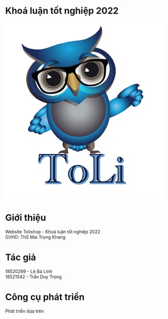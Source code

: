 # Khoá luận tốt nghiệp 2022 
![logo](https://github.com/linhleba/admin-panel/blob/master/src/assets/images/logo.png)

# Giới thiệu 
Website Tolishop - Khoá luận tốt nghiệp 2022 <br/>
GVHD: ThS Mai Trọng Khang

# Tác giả
18520299 - Lê Bá Lĩnh <br/>
18521542 - Trần Duy Trọng

# Công cụ phát triển
Phát triển dựa trên 

